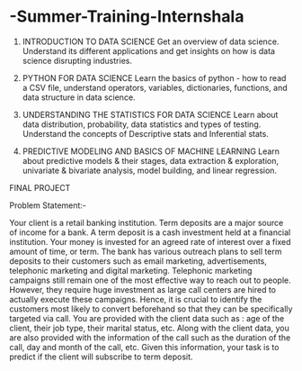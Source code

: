 # -Summer-Training-Internshala

1. INTRODUCTION TO DATA SCIENCE
Get an overview of data science. Understand its different applications and get insights on how is data science disrupting industries.

2. PYTHON FOR DATA SCIENCE
Learn the basics of python - how to read a CSV file, understand operators, variables, dictionaries, functions, and data structure in data science.

3. UNDERSTANDING THE STATISTICS FOR DATA SCIENCE
Learn about data distribution, probability, data statistics and types of testing. Understand the concepts of Descriptive stats and Inferential stats.

4. PREDICTIVE MODELING AND BASICS OF MACHINE LEARNING
Learn about predictive models & their stages, data extraction & exploration, univariate & bivariate analysis, model building, and linear regression.

FINAL PROJECT

Problem Statement:- 

Your client is a retail banking institution. Term deposits are a major source of income for a bank. A term deposit is a cash investment held at a financial institution. Your money is invested for an agreed rate of interest over a fixed amount of time, or term. The bank has various outreach plans to sell term deposits to their customers such as email marketing, advertisements, telephonic marketing and digital marketing. Telephonic marketing campaigns still remain one of the most effective way to reach out to people. However, they require huge investment as large call centers are hired to actually execute these campaigns. Hence, it is crucial to identify the customers most likely to convert beforehand so that they can be specifically targeted via call. You are provided with the client data such as : age of the client, their job type, their marital status, etc. Along with the client data, you are also provided with the information of the call such as the duration of the call, day and month of the call, etc. Given this information, your task is to predict if the client will subscribe to term deposit.
